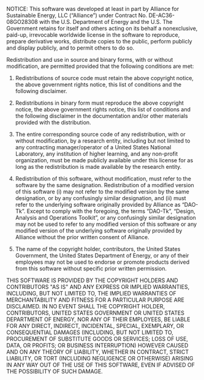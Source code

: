 NOTICE: This software was developed at least in part by Alliance for Sustainable Energy, LLC (“Alliance”) under Contract No. DE-AC36-08GO28308 with the U.S. Department of Energy and the U.S. The Government retains for itself and others acting on its behalf a nonexclusive, paid-up, irrevocable worldwide license in the software to reproduce, prepare derivative works, distribute copies to the public, perform publicly and display publicly, and to permit others to do so.

Redistribution and use in source and binary forms, with or without modification, are permitted provided that the following conditions are met:

1. Redistributions of source code must retain the above copyright notice, the above government rights notice, this list of conditions and the following disclaimer.

2. Redistributions in binary form must reproduce the above copyright notice, the above government rights notice, this list of conditions and the following disclaimer in the documentation and/or other materials provided with the distribution.

3. The entire corresponding source code of any redistribution, with or without modification, by a research entity, including but not limited to any contracting manager/operator of a United States National Laboratory, any institution of higher learning, and any non-profit organization, must be made publicly available under this license for as long as the redistribution is made available by the research entity.

4. Redistribution of this software, without modification, must refer to the software by the same designation. Redistribution of a modified version of this software (i) may not refer to the modified version by the same designation, or by any confusingly similar designation, and (ii) must refer to the underlying software originally provided by Alliance as “DAO-Tk”. Except to comply with the foregoing, the terms “DAO-Tk”, “Design, Analysis and Operations Toolkit”, or any confusingly similar designation may not be used to refer to any modified version of this software or any modified version of the underlying software originally provided by Alliance without the prior written consent of Alliance.

5. The name of the copyright holder, contributors, the United States Government, the United States Department of Energy, or any of their employees may not be used to endorse or promote products derived from this software without specific prior written permission.

THIS SOFTWARE IS PROVIDED BY THE COPYRIGHT HOLDERS AND CONTRIBUTORS "AS IS" AND ANY EXPRESS OR IMPLIED WARRANTIES, INCLUDING, BUT NOT LIMITED TO, THE IMPLIED WARRANTIES OF MERCHANTABILITY AND FITNESS FOR A PARTICULAR PURPOSE ARE DISCLAIMED. IN NO EVENT SHALL THE COPYRIGHT HOLDER, CONTRIBUTORS, UNITED STATES GOVERNMENT OR UNITED STATES DEPARTMENT OF ENERGY, NOR ANY OF THEIR EMPLOYEES, BE LIABLE FOR ANY DIRECT, INDIRECT, INCIDENTAL, SPECIAL, EXEMPLARY, OR CONSEQUENTIAL DAMAGES (INCLUDING, BUT NOT LIMITED TO, PROCUREMENT OF SUBSTITUTE GOODS OR SERVICES; LOSS OF USE, DATA, OR PROFITS; OR BUSINESS INTERRUPTION) HOWEVER CAUSED AND ON ANY THEORY OF LIABILITY, WHETHER IN CONTRACT, STRICT LIABILITY, OR TORT (INCLUDING NEGLIGENCE OR OTHERWISE) ARISING IN ANY WAY OUT OF THE USE OF THIS SOFTWARE, EVEN IF ADVISED OF THE POSSIBILITY OF SUCH DAMAGE.
